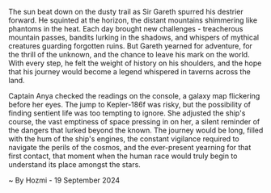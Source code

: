 
The sun beat down on the dusty trail as Sir Gareth spurred his destrier forward.  He squinted at the horizon, the distant mountains shimmering like phantoms in the heat.  Each day brought new challenges - treacherous mountain passes, bandits lurking in the shadows, and whispers of mythical creatures guarding forgotten ruins.  But Gareth yearned for adventure, for the thrill of the unknown, and the chance to leave his mark on the world.  With every step, he felt the weight of history on his shoulders, and the hope that his journey would become a legend whispered in taverns across the land.

Captain Anya checked the readings on the console, a galaxy map flickering before her eyes.  The jump to Kepler-186f was risky, but the possibility of finding sentient life was too tempting to ignore.  She adjusted the ship's course, the vast emptiness of space pressing in on her, a silent reminder of the dangers that lurked beyond the known.  The journey would be long, filled with the hum of the ship's engines, the constant vigilance required to navigate the perils of the cosmos, and the ever-present yearning for that first contact, that moment when the human race would truly begin to understand its place amongst the stars. 

~ By Hozmi - 19 September 2024
